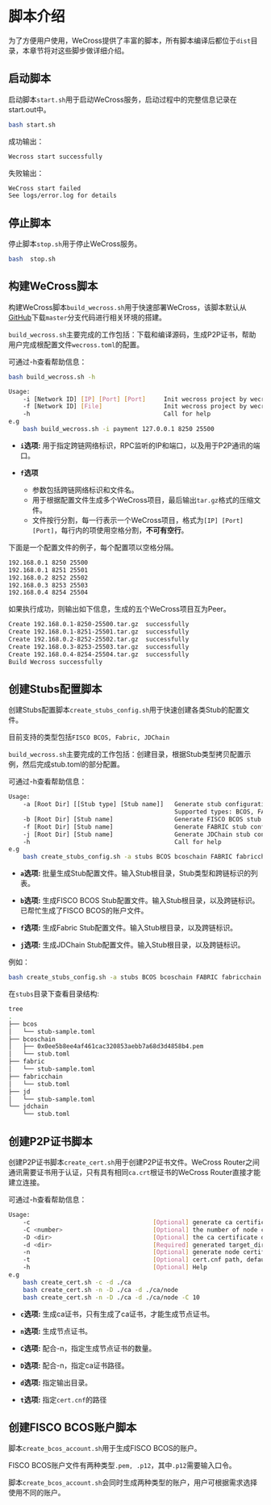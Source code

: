 # 脚本介绍

为了方便用户使用，WeCross提供了丰富的脚本，所有脚本编译后都位于`dist`目录，本章节将对这些脚步做详细介绍。

## 启动脚本

启动脚本`start.sh`用于启动WeCross服务，启动过程中的完整信息记录在start.out中。

```bash
bash start.sh
```

成功输出：
```bash
Wecross start successfully
```

失败输出：
```bash
WeCross start failed 
See logs/error.log for details 
```

## 停止脚本

停止脚本`stop.sh`用于停止WeCross服务。

```bash
bash  stop.sh
```

## 构建WeCross脚本

构建WeCross脚本`build_wecross.sh`用于快速部署WeCross，该脚本默认从[GitHub](https://github.com/WeBankFinTech/WeCross)下载`master`分支代码进行相关环境的搭建。

`build_wecross.sh`主要完成的工作包括：下载和编译源码，生成P2P证书，帮助用户完成根配置文件`wecross.toml`的配置。

可通过-h查看帮助信息：

```bash
bash build_wecross.sh -h

Usage:
    -i [Network ID] [IP] [Port] [Port]     Init wecross project by wecross network id, ip, rpc_port and p2p_port, e.g: payment 127.0.0.1 8250 25500
    -f [Network ID] [File]                 Init wecross project by wecross network id and ip&ports file. file should be splited by line "ip rpc_port p2p_port" e.g: 127.0.0.1 8250 25500
    -h                                     Call for help
e.g
    bash build_wecross.sh -i payment 127.0.0.1 8250 25500
```

- **`i`选项:** 
用于指定跨链网络标识，RPC监听的IP和端口，以及用于P2P通讯的端口。

- **`f`选项** 
    + 参数包括跨链网络标识和文件名。
    + 用于根据配置文件生成多个WeCross项目，最后输出`tar.gz`格式的压缩文件。
    + 文件按行分割，每一行表示一个WeCross项目，格式为`[IP] [Port] [Port]`，每行内的项使用空格分割，**不可有空行**。

下面是一个配置文件的例子，每个配置项以空格分隔。

```bash
192.168.0.1 8250 25500
192.168.0.1 8251 25501
192.168.0.2 8252 25502
192.168.0.3 8253 25503
192.168.0.4 8254 25504 
```
如果执行成功，则输出如下信息，生成的五个WeCross项目互为Peer。
```bash
Create 192.168.0.1-8250-25500.tar.gz  successfully
Create 192.168.0.1-8251-25501.tar.gz  successfully
Create 192.168.0.2-8252-25502.tar.gz  successfully
Create 192.168.0.3-8253-25503.tar.gz  successfully
Create 192.168.0.4-8254-25504.tar.gz  successfully
Build Wecross successfully
```

## 创建Stubs配置脚本

创建Stubs配置脚本`create_stubs_config.sh`用于快速创建各类Stub的配置文件。

目前支持的类型包括`FISCO BCOS, Fabric, JDChain`

`build_wecross.sh`主要完成的工作包括：创建目录，根据Stub类型拷贝配置示例，然后完成stub.toml的部分配置。

可通过-h查看帮助信息：

```bash
Usage:
    -a [Root Dir] [[Stub type] [Stub name]]   Generate stub configuration by list of types and names
                                              Supported types: BCOS, FABRIC, JD
    -b [Root Dir] [Stub name]                 Generate FISCO BCOS stub configuration
    -f [Root Dir] [Stub name]                 Generate FABRIC stub configuration
    -j [Root Dir] [Stub name]                 Generate JDChain stub configuration
    -h                                        Call for help
e.g
    bash create_stubs_config.sh -a stubs BCOS bcoschain FABRIC fabricchain
```

- **`a`选项:** 
批量生成Stub配置文件。输入Stub根目录，Stub类型和跨链标识的列表。

- **`b`选项:** 
生成FISCO BCOS Stub配置文件。输入Stub根目录，以及跨链标识。已帮忙生成了FISCO BCOS的账户文件。

- **`f`选项:** 
生成Fabric Stub配置文件。输入Stub根目录，以及跨链标识。

- **`j`选项:** 
生成JDChain Stub配置文件。输入Stub根目录，以及跨链标识。

例如：
```bash
bash create_stubs_config.sh -a stubs BCOS bcoschain FABRIC fabricchain JD jdchain
```
在`stubs`目录下查看目录结构:
```bash
tree
.
├── bcos
│   └── stub-sample.toml
├── bcoschain
│   ├── 0x0ee5b8ee4af461cac320853aebb7a68d3d4858b4.pem
│   └── stub.toml
├── fabric
│   └── stub-sample.toml
├── fabricchain
│   └── stub.toml
├── jd
│   └── stub-sample.toml
└── jdchain
    └── stub.toml
```

## 创建P2P证书脚本

创建P2P证书脚本`create_cert.sh`用于创建P2P证书文件。WeCross Router之间通讯需要证书用于认证，只有具有相同`ca.crt`根证书的WeCross Router直接才能建立连接。

可通过-h查看帮助信息：

```bash
Usage:
    -c                                  [Optional] generate ca certificate
    -C <number>                         [Optional] the number of node certificate generated, work with '-n' opt, default: 1
    -D <dir>                            [Optional] the ca certificate directory, work with '-n', default: './'
    -d <dir>                            [Required] generated target_directory
    -n                                  [Optional] generate node certificate
    -t                                  [Optional] cert.cnf path, default: cert.cnf
    -h                                  [Optional] Help
e.g
    bash create_cert.sh -c -d ./ca
    bash create_cert.sh -n -D ./ca -d ./ca/node
    bash create_cert.sh -n -D ./ca -d ./ca/node -C 10
```
- **`c`选项:** 
生成ca证书，只有生成了ca证书，才能生成节点证书。

- **`n`选项:** 
生成节点证书。

- **`C`选项:** 
配合-n，指定生成节点证书的数量。

- **`D`选项:** 
配合-n，指定ca证书路径。

- **`d`选项:** 
指定输出目录。

- **`t`选项:** 
指定`cert.cnf`的路径

## 创建FISCO BCOS账户脚本

脚本`create_bcos_account.sh`用于生成FISCO BCOS的账户。

FISCO BCOS账户文件有两种类型`.pem, .p12`，其中`.p12`需要输入口令。

脚本`create_bcos_account.sh`会同时生成两种类型的账户，用户可根据需求选择使用不同的账户。
